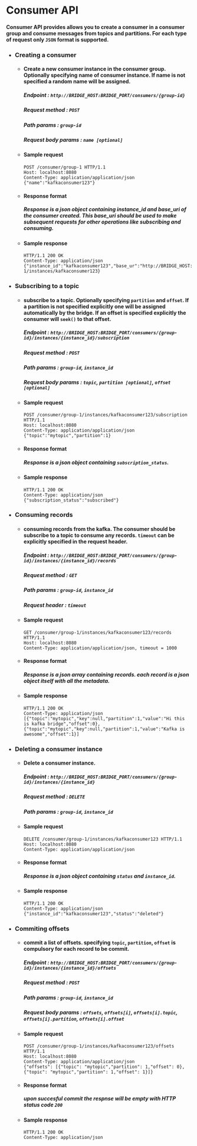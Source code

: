 # Consumer API
#### Consumer API provides allows you to create a consumer in a consumer group and consume messages from topics and partitions. For each type of request only `JSON` format is supported.

* ### Creating a consumer
    * #### Create a new consumer instance in the consumer group. Optionally specifying name of consumer instance. If name is not specified a random name will be assigned.
        ##### Endpoint : `http://BRIDGE_HOST:BRIDGE_PORT/consumers/{group-id}`
        ##### Request method : `POST`
        ##### Path params : `group-id`
        ##### Request body params : `name [optional]`

    * #### Sample request
        ```
        POST /consumer/group-1 HTTP/1.1
        Host: localhost:8080
        Content-Type: application/application/json
        {"name":"kafkaconsumer123"}
        ```
    * #### Response format
        ##### Response is a json object containing instance_id and base_uri of the consumer created. This base_uri should be used to make subsequent requests for other operations like subscribing and consuming.

    * #### Sample response
        ```
        HTTP/1.1 200 OK
        Content-Type: application/json
        {"instance_id":"kafkaconsumer123","base_ur":"http://BRIDGE_HOST:BRIDGE_PORT/consumers/group-1/instances/kafkaconsumer123}
        ```
        
* ### Subscribing to a topic
    * #### subscribe to a topic. Optionally specifying `partition` and `offset`. If a partition is not specified explicitly one will be assigned automatically by the bridge. If an offset is specified explicitly the consumer will `seek()` to that offset.
        ##### Endpoint : `http://BRIDGE_HOST:BRIDGE_PORT/consumers/{group-id}/instances/{instance_id}/subscription`
        ##### Request method : `POST`
        ##### Path params : `group-id`, `instance_id`
        ##### Request body params : `topic`, `partition [optional]`, `offset [optional]`

    * #### Sample request
        ```
        POST /consumer/group-1/instances/kafkaconsumer123/subscription HTTP/1.1
        Host: localhost:8080
        Content-Type: application/application/json
        {"topic":"mytopic","partition":1}
        ```
    * #### Response format
        ##### Response is a json object containing `subscription_status`.

    * #### Sample response
        ```
        HTTP/1.1 200 OK
        Content-Type: application/json
        {"subscription_status":"subscribed"}
        ```
        
* ### Consuming records
    * #### consuming records from the kafka. The consumer should be subscribe to a topic to consume any records. `timeout` can be explicitly specified in the request header.
        ##### Endpoint : `http://BRIDGE_HOST:BRIDGE_PORT/consumers/{group-id}/instances/{instance_id}/records`
        ##### Request method : `GET`
        ##### Path params : `group-id`, `instance_id`
        ##### Request header : `timeout`

    * #### Sample request
        ```
        GET /consumer/group-1/instances/kafkaconsumer123/records HTTP/1.1
        Host: localhost:8080
        Content-Type: application/application/json, timeout = 1000
        ```
    * #### Response format
        ##### Response is a json array containing records. each record is a json object itself with all the metadata.

    * #### Sample response
        ```
        HTTP/1.1 200 OK
        Content-Type: application/json
        [{"topic":"mytopic","key":null,"partition":1,"value":"Hi this is kafka bridge","offset":0},
        {"topic":"mytopic","key":null,"partition":1,"value":"Kafka is awesome","offset":1}]
        ```

* ### Deleting a consumer instance
    * #### Delete a consumer instance.
        ##### Endpoint : `http://BRIDGE_HOST:BRIDGE_PORT/consumers/{group-id}/instances/{instance_id}`
        ##### Request method : `DELETE`
        ##### Path params : `group-id`, `instance_id`

    * #### Sample request
        ```
        DELETE /consumer/group-1/instances/kafkaconsumer123 HTTP/1.1
        Host: localhost:8080
        Content-Type: application/application/json
        ```
    * #### Response format
        ##### Response is a json object containing `status` and `instance_id`.

    * #### Sample response
        ```
        HTTP/1.1 200 OK
        Content-Type: application/json
        {"instance_id":"kafkaconsumer123","status":"deleted"}
        ```
        
* ### Commiting offsets
    * #### commit a list of offsets. specifying `topic`, `partition`, `offset` is compulsory for each record to be commit.
        ##### Endpoint : `http://BRIDGE_HOST:BRIDGE_PORT/consumers/{group-id}/instances/{instance_id}/offsets`
        ##### Request method : `POST`
        ##### Path params : `group-id`, `instance_id`
        ##### Request body params : `offsets`, `offsets[i]`, `offsets[i].topic`, `offsets[i].partition`, `offsets[i].offset`

    * #### Sample request
        ```
        POST /consumer/group-1/instances/kafkaconsumer123/offsets HTTP/1.1
        Host: localhost:8080
        Content-Type: application/application/json
        {"offsets": [{"topic": "mytopic","partition": 1,"offset": 0},
        {"topic": "mytopic","partition": 1,"offset": 1}]}
        ```
    * #### Response format
        ##### upon succesful commit the respnse will be empty with HTTP status code `200`

    * #### Sample response
        ```
        HTTP/1.1 200 OK
        Content-Type: application/json
        ```
